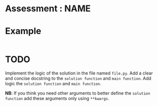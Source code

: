 # Assessment : __NAME__


# Example

```python


```

# TODO
Implement the logic of the solution in the file named `file.py`.
Add a clear and concise docstring to the `solution function` and `main function`.
Add logic the `solution function` and `main function`.

**NB**: If you think you need other arguments to better define the `solution function` add these arguments only using `**kwargs`.
